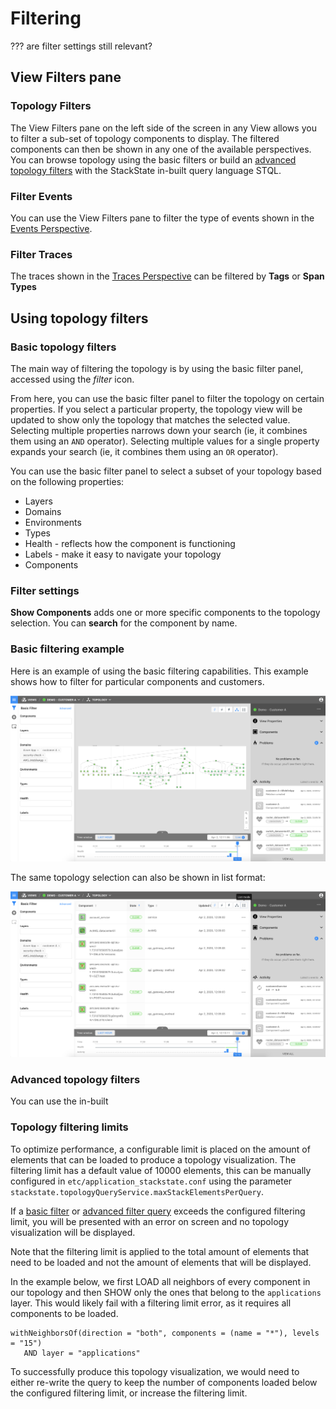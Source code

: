 # Filtering

??? are filter settings still relevant?

## View Filters pane

### Topology Filters

The View Filters pane on the left side of the screen in any View allows you to filter a sub-set of topology components to display. The filtered components can then be shown in any one of the available perspectives. You can browse topology using the basic filters or build an [advanced topology filters](../../configure/topology_selection_advanced.md) with the StackState in-built query language STQL.

### Filter Events

You can use the View Filters pane to filter the type of events shown in the [Events Perspective](event-perspective.md).

### Filter Traces

The traces shown in the [Traces Perspective](trace-perspective.md) can be filtered by **Tags** or **Span Types**


## Using topology filters

### Basic topology filters

The main way of filtering the topology is by using the basic filter panel, accessed using the _filter_ icon.

From here, you can use the basic filter panel to filter the topology on certain properties. If you select a particular property, the topology view will be updated to show only the topology that matches the selected value. Selecting multiple properties narrows down your search \(ie, it combines them using an `AND` operator\). Selecting multiple values for a single property expands your search \(ie, it combines them using an `OR` operator\).

You can use the basic filter panel to select a subset of your topology based on the following properties:

* Layers
* Domains
* Environments
* Types
* Health - reflects how the component is functioning
* Labels - make it easy to navigate your topology
* Components

### Filter settings

**Show Components** adds one or more specific components to the topology selection. You can **search** for the component by name.

### Basic filtering example

Here is an example of using the basic filtering capabilities. This example shows how to filter for particular components and customers.

![Filtering example](../../.gitbook/assets/basic_filtering.png)

The same topology selection can also be shown in list format:

![Filtering\(list\)](../../.gitbook/assets/basic_filtering_list.png)

### Advanced topology filters

You can use the in-built

### Topology filtering limits

To optimize performance, a configurable limit is placed on the amount of elements that can be loaded to produce a topology visualization. The filtering limit has a default value of 10000 elements, this can be manually configured in `etc/application_stackstate.conf` using the parameter `stackstate.topologyQueryService.maxStackElementsPerQuery`.

If a [basic filter](/use/perspectives/topology-perspective.md#filtering) or [advanced filter query](/configure/topology_selection_advanced.md) exceeds the configured filtering limit, you will be presented with an error on screen and no topology visualization will be displayed.

Note that the filtering limit is applied to the total amount of elements that need to be loaded and not the amount of elements that will be displayed.

In the example below, we first LOAD all neighbors of every component in our topology and then SHOW only the ones that belong to the `applications` layer. This would likely fail with a filtering limit error, as it requires all components to be loaded.
```text
withNeighborsOf(direction = "both", components = (name = "*"), levels = "15")
   AND layer = "applications"
```

To successfully produce this topology visualization, we would need to either re-write the query to keep the number of components loaded below the configured filtering limit, or increase the filtering limit.
